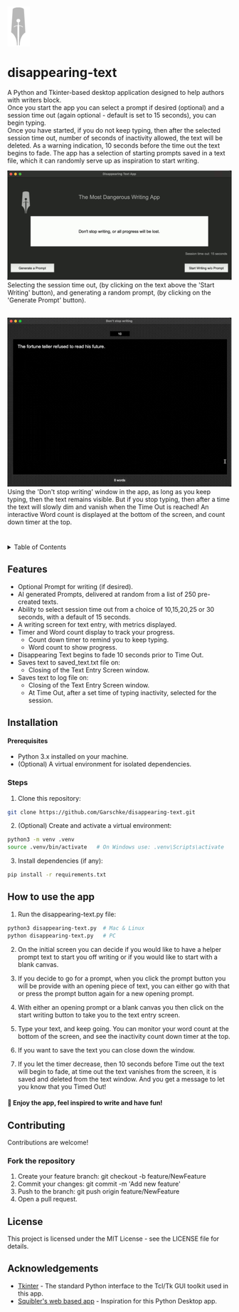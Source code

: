 <img src="src/pen-sword.png" style="width: 50px" alt="app logo pen-nibb with embedded sword">

# disappearing-text
A Python and Tkinter-based desktop application designed to help authors with writers block.<br> Once you start the app you can select a prompt if desired (optional) and a session time out (again optional - default is set to 15 seconds), you can begin typing. <br>
Once you have started, if you do not keep typing, then after the selected session time out, number of seconds of inactivity allowed, the text will be deleted. As a warning indication, 10 seconds before the time out the text begins to fade. The app has a selection of starting prompts saved in a text file, which it can randomly serve up as inspiration to start writing.

<img src="src/Writing_App.gif" style="width: 600px; height=400px" alt="starting screen of app"><br>
Selecting the session time out, (by clicking on the text above the 'Start Writing' button), and generating a random prompt, (by clicking on the 'Generate Prompt' button).

<br>
<img src="src/Dont_Stop.gif" style="width: 600px; height=400px" alt="main writting screen with disappearing text"><br>
Using the 'Don't stop writing' window in the app, as long as you keep typing, then the text remains visible. But if you stop typing, then after a time the text will slowly dim and vanish when the Time Out is reached! An interactive Word count is displayed at the bottom of the screen, and count down timer at the top.
<br>

#
<!-- TABLE OF CONTENTS -->
<details>
  <summary>Table of Contents</summary>
  <ol>
    <li><a href="#Features">Features</a></li>
    <li>
      <a href="#installation">Installation</a>
      <ul>
        <li><a href="#prerequisites">Prerequisites</a></li>
        <li><a href="#steps">Steps</a></li>
      </ul>
    </li>
    <li><a href="#how-to-use-the-app">How to use the app.</a></li>
    <li>
        <a href="#contributing">Contributing</a>
      <ul>
        <li><a href="#fork-the-repository">Fork the repository</a></li>
      </ul>
    </li>
    <li><a href="#license">License</a></li>
    <li><a href="#acknowledgements">Acknowledgements</a></li>
  </ol>
</details>

<!-- FEATURES -->
## Features

- Optional Prompt for writing (if desired).
- AI generated Prompts, delivered at random from a list of 250 pre-created texts.
- Ability to select session time out from a choice of 10,15,20,25 or 30 seconds, with a default of 15 seconds.
- A writing screen for text entry, with metrics displayed.
- Timer and Word count display to track your progress.
  - Count down timer to remind you to keep typing.
  - Word count to show progress.
- Disappearing Text begins to fade 10 seconds prior to Time Out.
- Saves text to saved_text.txt file on:
  - Closing of the Text Entry Screen window.
- Saves text to log file on:
  - Closing of the Text Entry Screen window.
  - At Time Out, after a set time of typing inactivity, selected for the session.

<!-- INSTALLATION -->
## Installation
#### Prerequisites
* Python 3.x installed on your machine.
* (Optional) A virtual environment for isolated dependencies.


### Steps
1. Clone this repository:

```bash
git clone https://github.com/Garschke/disappearing-text.git
```
2. (Optional) Create and activate a virtual environment:
```bash
python3 -m venv .venv
source .venv/bin/activate   # On Windows use: .venv\Scripts\activate
```
3. Install dependencies (if any):
```bash
pip install -r requirements.txt
```

## How to use the app

1. Run the disappearing-text.py file:

```bash
python3 disappearing-text.py  # Mac & Linux
python disappearing-text.py   # PC
```

2. On the initial screen you can decide if you would like to have a helper prompt text to start you off writing or if you would like to start with a blank canvas.

3. If you decide to go for a prompt, when you click the prompt button you will be provide with an opening piece of text, you can either go with that or press the prompt button again for a new opening prompt.

4. With either an opening prompt or a blank canvas you then click on the start writing button to take you to the text entry screen.

5. Type your text, and keep going.  You can monitor your word count at the bottom of the screen, and see the inactivity count down timer at the top.

6. If you want to save the text you can close down the window.

7. If you let the timer decrease, then 10 seconds before Time out the text will begin to fade, at time out the text vanishes from the screen, it is saved and deleted from the text window. And you get a message to let you know that you Timed Out!

#### 🎉  Enjoy the app, feel inspired to write and have fun!

## Contributing
Contributions are welcome!

### Fork the repository
1. Create your feature branch: git checkout -b feature/NewFeature
2. Commit your changes: git commit -m 'Add new feature'
3. Push to the branch: git push origin feature/NewFeature
4. Open a pull request.

## License
This project is licensed under the MIT License - see the LICENSE file for details.

## Acknowledgements

- [Tkinter](https://docs.python.org/3.12/library/tkinter.html) - The standard Python interface to the Tcl/Tk GUI toolkit used in this app.
- [Squibler's web based app](<https://www.squibler.io/dangerous-writing-prompt-app>) - Inspiration for this Python Desktop app.
